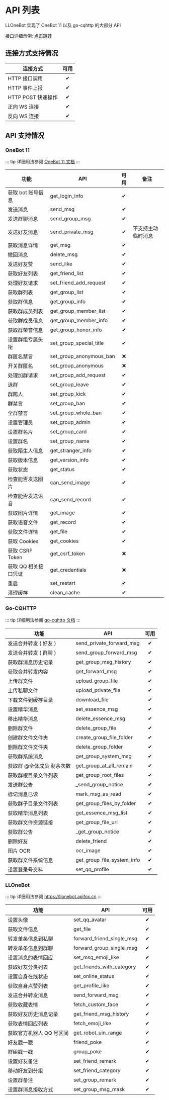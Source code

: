 # API 列表

LLOneBot 实现了 OneBot 11 以及 go-cqhttp 的大部分 API

接口详细示例: [点击跳转](https://llonebot.apifox.cn)

## 连接方式支持情况
| 连接方式           |可用|
|----------------|:-:| 
| HTTP 接口调用      | ✔ |
| HTTP 事件上报      | ✔ |
| HTTP POST 快速操作 | ✔ |
| 正向 WS 连接       | ✔ |
| 反向 WS 连接       | ✔ |

## API 支持情况

### OneBot 11

::: tip
详细用法参阅 [OneBot 11 文档](https://github.com/botuniverse/onebot-11/blob/master/api/public.md)
:::

| 功能         |     API    | 可用 | 备注 |
|------------| -------------  |:-:| -------------- | 
| 获取 bot 账号信息 |   get_login_info | ✔ | |
| 发送消息       |   send_msg | ✔ |
| 发送群聊消息     |   send_group_msg | ✔ |
| 发送好友消息     |   send_private_msg | ✔ | 不支持主动临时消息 |
| 获取消息详情     |   get_msg | ✔ |
| 撤回消息       |   delete_msg | ✔ |
| 发送好友赞      |   send_like | ✔ | |
| 获取好友列表     |   get_friend_list | ✔ |
| 处理好友请求     |   set_friend_add_request | ✔ |
| 获取群列表      |   get_group_list | ✔ |
| 获取群信息      |   get_group_info | ✔ |
| 获取群成员列表    |   get_group_member_list | ✔ |
| 获取群成员信息    |   get_group_member_info | ✔ |
| 获取群荣誉信息    | get_group_honor_info | ✔ |
| 设置群组专属头衔   |   set_group_special_title | ✔ |
| 群匿名禁言      |   set_group_anonymous_ban | ❌ |
| 开关群匿名      |   set_group_anonymous | ❌ |
| 处理加群请求     |   set_group_add_request | ✔ |
| 退群         |   set_group_leave | ✔ |
| 群踢人        |   set_group_kick | ✔ |
| 群禁言        |   set_group_ban | ✔ |
| 全群禁言       |   set_group_whole_ban | ✔ |
| 设置管理员      |   set_group_admin | ✔ |
| 设置群名片      |   set_group_card | ✔ |
| 设置群名       |   set_group_name | ✔ |
| 获取陌生人信息    |   get_stranger_info | ✔ | |
| 获取版本信息     |   get_version_info | ✔ |
| 获取状态       |   get_status | ✔ |
| 检查能否发送图片   |   can_send_image | ✔ |
| 检查能否发送语音   |   can_send_record | ✔ |
| 获取图片详情     |   get_image | ✔ |
| 获取语音文件     |   get_record | ✔ |
| 获取文件详情     |   get_file | ✔ |
| 获取 Cookies |  get_cookies | ✔ |
| 获取 CSRF Token |  get_csrf_token | ❌ |
| 获取 QQ 相关接口凭证 |  get_credentials | ❌ |
| 重启      | set_restart | ✔ |
| 清理缓存       | clean_cache | ✔ |

### Go-CQHTTP

::: tip
详细用法参阅 [go-cqhttp 文档](https://docs.go-cqhttp.org/api/)
:::

| 功能 |     API    |可用|
| --- | -------------  |:--:|
| 发送合并转发 ( 好友 ) | send_private_forward_msg | ✔ |
| 发送合并转发 ( 群聊 ) | send_group_forward_msg | ✔ |
| 获取群消息历史记录 | get_group_msg_history | ✔ |
| 获取合并转发内容 | get_forward_msg | ✔ |
| 上传群文件 | upload_group_file | ✔ |
| 上传私聊文件 | upload_private_file | ✔ |
| 下载文件到缓存目录 | download_file | ✔ |
| 设置精华消息 | set_essence_msg | ✔ |
| 移出精华消息 | delete_essence_msg | ✔ |
| 删除群文件 | delete_group_file | ✔ |
| 创建群文件文件夹 | create_group_file_folder | ✔ |
| 删除群文件文件夹 | delete_group_folder | ✔ |
| 获取群系统消息 | get_group_system_msg | ✔ |
| 获取群 @全体成员 剩余次数 | get_group_at_all_remain | ✔ |
| 获取群根目录文件列表 | get_group_root_files | ✔ |
| 发送群公告 | _send_group_notice | ✔ |
| 标记消息已读 | mark_msg_as_read | ✔ |
| 获取群子目录文件列表 | get_group_files_by_folder | ✔ |
| 获取精华消息列表 | get_essence_msg_list | ✔ |
| 获取群文件资源链接 | get_group_file_url | ✔ |
| 获取群公告 | _get_group_notice | ✔ |
| 删除好友 | delete_friend | ✔ |
| 图片 OCR | ocr_image | ✔ |
| 获取群文件系统信息 | get_group_file_system_info | ✔ |
| 设置登录号资料 | set_qq_profile | ✔ |

### LLOneBot

::: tip
详细用法参阅 <https://llonebot.apifox.cn>
:::

| 功能             | API                          |可用|
|----------------|------------------------------|:--:|
| 设置头像           | set_qq_avatar                | ✔ |
| 获取文件信息         | get_file                     | ✔ |
| 转发单条信息到私聊      | forward_friend_single_msg    | ✔ |
| 转发单条信息到群聊      | forward_group_single_msg     | ✔ |
| 设置消息的表情回应      | set_msg_emoji_like           | ✔ |
| 获取好友分类列表       | get_friends_with_category    | ✔ |
| 设置自身在线状态       | set_online_status            | ✔ |
| 获取自身点赞列表       | get_profile_like             | ✔ |
| 发送合并转发消息       | send_forward_msg             | ✔ |
| 获取收藏表情         | fetch_custom_face            | ✔ |
| 获取好友历史消息记录     | get_friend_msg_history       | ✔ |
| 获取表情回应列表       | fetch_emoji_like             | ✔ |
| 获取官方机器人 QQ 号区间 | get_robot_uin_range          | ✔ |
| 好友戳一戳          | friend_poke                  | ✔ |
| 群组戳一戳          | group_poke                   | ✔ |
| 设置好友备注         | set_friend_remark            | ✔ |
| 移动好友到分组        | set_friend_category          | ✔ |
| 设置群备注          | set_group_remark             | ✔ |
| 设置群消息接收方式      | set_group_msg_mask           | ✔ |
